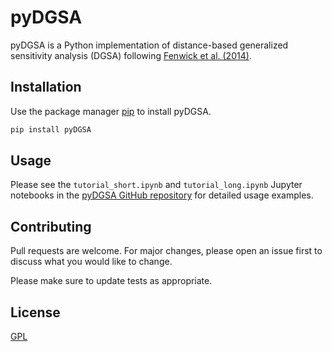 # pyDGSA

pyDGSA is a Python implementation of distance-based generalized sensitivity analysis (DGSA) following [Fenwick et al. (2014)](https://doi.org/10.1007/s11004-014-9530-5).

## Installation

Use the package manager [pip](https://pip.pypa.io/en/stable/) to install pyDGSA.

```bash
pip install pyDGSA
```

## Usage
Please see the `tutorial_short.ipynb` and `tutorial_long.ipynb` Jupyter notebooks in the [pyDGSA GitHub repository](https://github.com/zperzan/pyDGSA) for detailed usage examples.

## Contributing
Pull requests are welcome. For major changes, please open an issue first to discuss what you would like to change.

Please make sure to update tests as appropriate.

## License
[GPL](https://choosealicense.com/licenses/gpl-3.0/)
